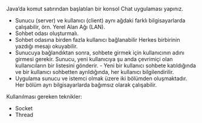 Java’da komut satırından başlatılan bir konsol Chat uygulaması yapınız.

* Sunucu (server) ve kullanıcı (client) aynı ağdaki farklı bilgisayarlarda çalışabilir, örn. Yerel Alan Ağı (LAN).
* Sohbet odası oluşturmalı.
* Sohbet odasına birden fazla kullanıcı bağlanabilir Herkes birbirinin yazdığı mesajı okuyabilir.
* Sunucuya bağlandıktan sonra, sohbete girmek için kullanıcının adını girmesi gerekir. Sunucu, yeni kullanıcıya şu anda çevrimiçi olan kullanıcıların bir listesini gönderir. - Yeni bir kullanıcı sohbete katıldığında ve bir kullanıcı sohbetten ayrıldığında, her kullanıcı bilgilendirilir.
* Uygulama sunucu ve istemci olmak üzere iki bölümden oluşmaktadır. Her bölüm ayrı bilgisayarlarda bağımsız olarak çalışabilir.

Kullanılması gereken teknikler:

* Socket
* Thread